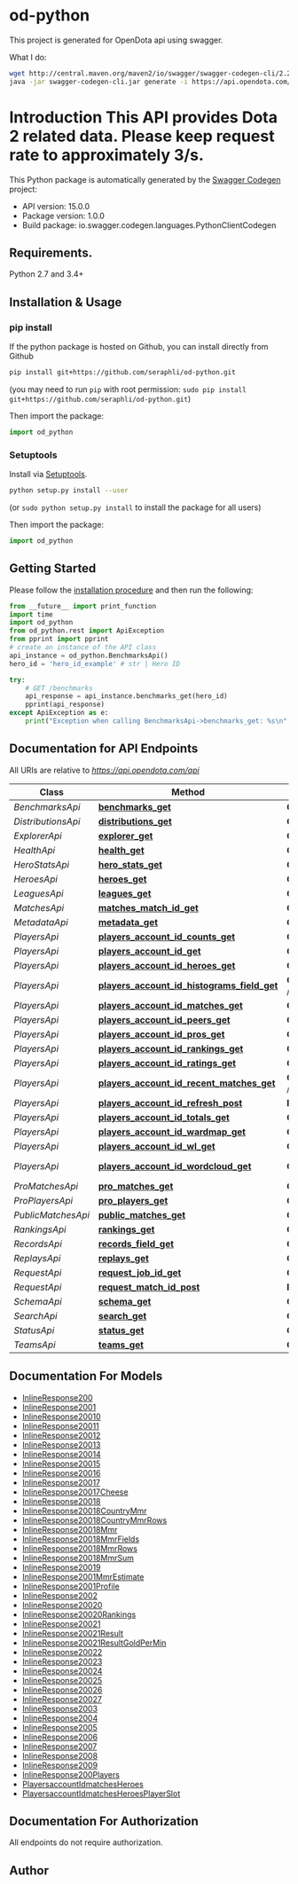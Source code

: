 # od-python

This project is generated for OpenDota api using swagger.

What I do:
```sh
wget http://central.maven.org/maven2/io/swagger/swagger-codegen-cli/2.2.3/swagger-codegen-cli-2.2.3.jar -O swagger-codegen-cli.jar
java -jar swagger-codegen-cli.jar generate -i https://api.opendota.com/api -l python -o /tmp/od-python/ --git-repo-id od-python --git-user-id seraphli --config config.json
```

# Introduction This API provides Dota 2 related data. Please keep request rate to approximately 3/s. 

This Python package is automatically generated by the [Swagger Codegen](https://github.com/swagger-api/swagger-codegen) project:

- API version: 15.0.0
- Package version: 1.0.0
- Build package: io.swagger.codegen.languages.PythonClientCodegen

## Requirements.

Python 2.7 and 3.4+

## Installation & Usage
### pip install

If the python package is hosted on Github, you can install directly from Github

```sh
pip install git+https://github.com/seraphli/od-python.git
```
(you may need to run `pip` with root permission: `sudo pip install git+https://github.com/seraphli/od-python.git`)

Then import the package:
```python
import od_python 
```

### Setuptools

Install via [Setuptools](http://pypi.python.org/pypi/setuptools).

```sh
python setup.py install --user
```
(or `sudo python setup.py install` to install the package for all users)

Then import the package:
```python
import od_python
```

## Getting Started

Please follow the [installation procedure](#installation--usage) and then run the following:

```python
from __future__ import print_function
import time
import od_python
from od_python.rest import ApiException
from pprint import pprint
# create an instance of the API class
api_instance = od_python.BenchmarksApi()
hero_id = 'hero_id_example' # str | Hero ID

try:
    # GET /benchmarks
    api_response = api_instance.benchmarks_get(hero_id)
    pprint(api_response)
except ApiException as e:
    print("Exception when calling BenchmarksApi->benchmarks_get: %s\n" % e)

```

## Documentation for API Endpoints

All URIs are relative to *https://api.opendota.com/api*

Class | Method | HTTP request | Description
------------ | ------------- | ------------- | -------------
*BenchmarksApi* | [**benchmarks_get**](docs/BenchmarksApi.md#benchmarks_get) | **GET** /benchmarks | GET /benchmarks
*DistributionsApi* | [**distributions_get**](docs/DistributionsApi.md#distributions_get) | **GET** /distributions | GET /distributions
*ExplorerApi* | [**explorer_get**](docs/ExplorerApi.md#explorer_get) | **GET** /explorer | GET /explorer
*HealthApi* | [**health_get**](docs/HealthApi.md#health_get) | **GET** /health | GET /health
*HeroStatsApi* | [**hero_stats_get**](docs/HeroStatsApi.md#hero_stats_get) | **GET** /heroStats | GET /heroStats
*HeroesApi* | [**heroes_get**](docs/HeroesApi.md#heroes_get) | **GET** /heroes | GET /heroes
*LeaguesApi* | [**leagues_get**](docs/LeaguesApi.md#leagues_get) | **GET** /leagues | GET /leagues
*MatchesApi* | [**matches_match_id_get**](docs/MatchesApi.md#matches_match_id_get) | **GET** /matches/{match_id} | GET /matches/{match_id}
*MetadataApi* | [**metadata_get**](docs/MetadataApi.md#metadata_get) | **GET** /metadata | GET /metadata
*PlayersApi* | [**players_account_id_counts_get**](docs/PlayersApi.md#players_account_id_counts_get) | **GET** /players/{account_id}/counts | GET /players/{account_id}/counts
*PlayersApi* | [**players_account_id_get**](docs/PlayersApi.md#players_account_id_get) | **GET** /players/{account_id} | GET /players/{account_id}
*PlayersApi* | [**players_account_id_heroes_get**](docs/PlayersApi.md#players_account_id_heroes_get) | **GET** /players/{account_id}/heroes | GET /players/{account_id}/heroes
*PlayersApi* | [**players_account_id_histograms_field_get**](docs/PlayersApi.md#players_account_id_histograms_field_get) | **GET** /players/{account_id}/histograms/{field} | GET /players/{account_id}/histograms
*PlayersApi* | [**players_account_id_matches_get**](docs/PlayersApi.md#players_account_id_matches_get) | **GET** /players/{account_id}/matches | GET /players/{account_id}/matches
*PlayersApi* | [**players_account_id_peers_get**](docs/PlayersApi.md#players_account_id_peers_get) | **GET** /players/{account_id}/peers | GET /players/{account_id}/peers
*PlayersApi* | [**players_account_id_pros_get**](docs/PlayersApi.md#players_account_id_pros_get) | **GET** /players/{account_id}/pros | GET /players/{account_id}/pros
*PlayersApi* | [**players_account_id_rankings_get**](docs/PlayersApi.md#players_account_id_rankings_get) | **GET** /players/{account_id}/rankings | GET /players/{account_id}/rankings
*PlayersApi* | [**players_account_id_ratings_get**](docs/PlayersApi.md#players_account_id_ratings_get) | **GET** /players/{account_id}/ratings | GET /players/{account_id}/ratings
*PlayersApi* | [**players_account_id_recent_matches_get**](docs/PlayersApi.md#players_account_id_recent_matches_get) | **GET** /players/{account_id}/recentMatches | GET /players/{account_id}/recentMatches
*PlayersApi* | [**players_account_id_refresh_post**](docs/PlayersApi.md#players_account_id_refresh_post) | **POST** /players/{account_id}/refresh | POST /players/{account_id}/refresh
*PlayersApi* | [**players_account_id_totals_get**](docs/PlayersApi.md#players_account_id_totals_get) | **GET** /players/{account_id}/totals | GET /players/{account_id}/totals
*PlayersApi* | [**players_account_id_wardmap_get**](docs/PlayersApi.md#players_account_id_wardmap_get) | **GET** /players/{account_id}/wardmap | GET /players/{account_id}/wardmap
*PlayersApi* | [**players_account_id_wl_get**](docs/PlayersApi.md#players_account_id_wl_get) | **GET** /players/{account_id}/wl | GET /players/{account_id}/wl
*PlayersApi* | [**players_account_id_wordcloud_get**](docs/PlayersApi.md#players_account_id_wordcloud_get) | **GET** /players/{account_id}/wordcloud | GET /players/{account_id}/wordcloud
*ProMatchesApi* | [**pro_matches_get**](docs/ProMatchesApi.md#pro_matches_get) | **GET** /proMatches | GET /proMatches
*ProPlayersApi* | [**pro_players_get**](docs/ProPlayersApi.md#pro_players_get) | **GET** /proPlayers | GET /proPlayers
*PublicMatchesApi* | [**public_matches_get**](docs/PublicMatchesApi.md#public_matches_get) | **GET** /publicMatches | GET /publicMatches
*RankingsApi* | [**rankings_get**](docs/RankingsApi.md#rankings_get) | **GET** /rankings | GET /rankings
*RecordsApi* | [**records_field_get**](docs/RecordsApi.md#records_field_get) | **GET** /records/{field} | GET /records/{field}
*ReplaysApi* | [**replays_get**](docs/ReplaysApi.md#replays_get) | **GET** /replays | GET /replays
*RequestApi* | [**request_job_id_get**](docs/RequestApi.md#request_job_id_get) | **GET** /request/{jobId} | GET /request/{jobId}
*RequestApi* | [**request_match_id_post**](docs/RequestApi.md#request_match_id_post) | **POST** /request/{match_id} | POST /request/{match_id}
*SchemaApi* | [**schema_get**](docs/SchemaApi.md#schema_get) | **GET** /schema | GET /schema
*SearchApi* | [**search_get**](docs/SearchApi.md#search_get) | **GET** /search | GET /search
*StatusApi* | [**status_get**](docs/StatusApi.md#status_get) | **GET** /status | GET /status
*TeamsApi* | [**teams_get**](docs/TeamsApi.md#teams_get) | **GET** /teams | GET /teams


## Documentation For Models

 - [InlineResponse200](docs/InlineResponse200.md)
 - [InlineResponse2001](docs/InlineResponse2001.md)
 - [InlineResponse20010](docs/InlineResponse20010.md)
 - [InlineResponse20011](docs/InlineResponse20011.md)
 - [InlineResponse20012](docs/InlineResponse20012.md)
 - [InlineResponse20013](docs/InlineResponse20013.md)
 - [InlineResponse20014](docs/InlineResponse20014.md)
 - [InlineResponse20015](docs/InlineResponse20015.md)
 - [InlineResponse20016](docs/InlineResponse20016.md)
 - [InlineResponse20017](docs/InlineResponse20017.md)
 - [InlineResponse20017Cheese](docs/InlineResponse20017Cheese.md)
 - [InlineResponse20018](docs/InlineResponse20018.md)
 - [InlineResponse20018CountryMmr](docs/InlineResponse20018CountryMmr.md)
 - [InlineResponse20018CountryMmrRows](docs/InlineResponse20018CountryMmrRows.md)
 - [InlineResponse20018Mmr](docs/InlineResponse20018Mmr.md)
 - [InlineResponse20018MmrFields](docs/InlineResponse20018MmrFields.md)
 - [InlineResponse20018MmrRows](docs/InlineResponse20018MmrRows.md)
 - [InlineResponse20018MmrSum](docs/InlineResponse20018MmrSum.md)
 - [InlineResponse20019](docs/InlineResponse20019.md)
 - [InlineResponse2001MmrEstimate](docs/InlineResponse2001MmrEstimate.md)
 - [InlineResponse2001Profile](docs/InlineResponse2001Profile.md)
 - [InlineResponse2002](docs/InlineResponse2002.md)
 - [InlineResponse20020](docs/InlineResponse20020.md)
 - [InlineResponse20020Rankings](docs/InlineResponse20020Rankings.md)
 - [InlineResponse20021](docs/InlineResponse20021.md)
 - [InlineResponse20021Result](docs/InlineResponse20021Result.md)
 - [InlineResponse20021ResultGoldPerMin](docs/InlineResponse20021ResultGoldPerMin.md)
 - [InlineResponse20022](docs/InlineResponse20022.md)
 - [InlineResponse20023](docs/InlineResponse20023.md)
 - [InlineResponse20024](docs/InlineResponse20024.md)
 - [InlineResponse20025](docs/InlineResponse20025.md)
 - [InlineResponse20026](docs/InlineResponse20026.md)
 - [InlineResponse20027](docs/InlineResponse20027.md)
 - [InlineResponse2003](docs/InlineResponse2003.md)
 - [InlineResponse2004](docs/InlineResponse2004.md)
 - [InlineResponse2005](docs/InlineResponse2005.md)
 - [InlineResponse2006](docs/InlineResponse2006.md)
 - [InlineResponse2007](docs/InlineResponse2007.md)
 - [InlineResponse2008](docs/InlineResponse2008.md)
 - [InlineResponse2009](docs/InlineResponse2009.md)
 - [InlineResponse200Players](docs/InlineResponse200Players.md)
 - [PlayersaccountIdmatchesHeroes](docs/PlayersaccountIdmatchesHeroes.md)
 - [PlayersaccountIdmatchesHeroesPlayerSlot](docs/PlayersaccountIdmatchesHeroesPlayerSlot.md)


## Documentation For Authorization

 All endpoints do not require authorization.


## Author



